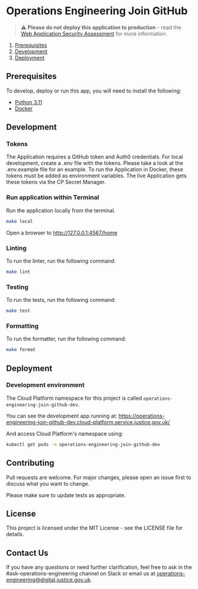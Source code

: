 # Operations Engineering Join GitHub

> ⚠️ **Please do not deploy this application to production** - read
> the [Web Application Security Assessment](./docs/web-application-security-assessment.md) for more information.

1. [Prerequisites](#prerequisites)
1. [Development](#development)
1. [Deployment](#deployment)

## Prerequisites

To develop, deploy or run this app, you will need to install the following:

- [Python 3.11](https://www.python.org/downloads/release/python-3110/)
- [Docker](https://www.docker.com/)

## Development

### Tokens

The Application requires a GitHub token and Auth0 credentials. For local development, create a .env file with the tokens.
Please take a look at the .env.example file for an example. To run the Application in Docker, these tokens must be added as environment
variables. The live Application gets these tokens via the CP Secret Manager.

### Run application within Terminal

Run the application locally from the terminal.

```bash
make local
```

Open a browser to http://127.0.0.1:4567/home

### Linting

To run the linter, run the following command:

```bash
make lint
```

### Testing

To run the tests, run the following command:

```bash
make test
```

### Formatting

To run the formatter, run the following command:

```bash
make format
```

## Deployment

### Development environment

The Cloud Platform namespace for this project is called `operations-engineering-join-github-dev`.

You can see the development app running
at: https://operations-engineering-join-github-dev.cloud-platform.service.justice.gov.uk/

And access Cloud Platform's namespace using:

```bash
kubectl get pods -n operations-engineering-join-github-dev
```

## Contributing

Pull requests are welcome. For major changes, please open an issue first to discuss what you want to change.

Please make sure to update tests as appropriate.

## License

This project is licensed under the MIT License - see the LICENSE file for details.

## Contact Us

If you have any questions or need further clarification, feel free to ask in the #ask-operations-engineering channel on
Slack or email us at operations-engineering@digital.justice.gov.uk.
